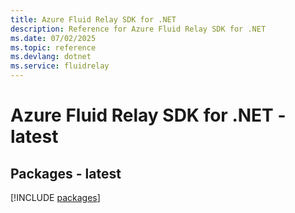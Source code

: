 ```yaml
---
title: Azure Fluid Relay SDK for .NET
description: Reference for Azure Fluid Relay SDK for .NET
ms.date: 07/02/2025
ms.topic: reference
ms.devlang: dotnet
ms.service: fluidrelay
---
```

# Azure Fluid Relay SDK for .NET - latest
## Packages - latest
[!INCLUDE [packages](fluid-relay-index.md)]